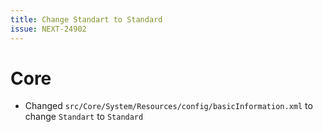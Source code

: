 ```yaml
---
title: Change Standart to Standard
issue: NEXT-24902
---
```

# Core
* Changed `src/Core/System/Resources/config/basicInformation.xml` to change `Standart` to `Standard`
